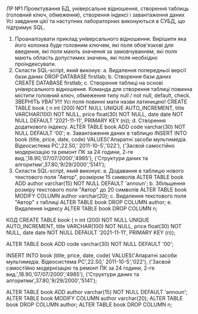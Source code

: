 ЛР №1
Проектування БД, універсальне відношення, створення таблиць (головний ключ, обмеження), створення індексі і завантаження даних
Усі завдання цієї та наступних лабораторних виконуються в СУБД, що підтримує SQL.
1. Проаналізувати приклад універсального відношення. Вирішити яка його колонка буде головним ключем, які поля обов'язкові для введення, які
поля мають значення за замовчуванням, які поля мають область допустимих значень, які поля необхідно проіндексувати.
2. Скласти SQL-script, який виконує:
a. Видалення попередньої версії бази даних
DROP DATABASE firstlab;
b. Створення бази даних
CREATE DATABASE firstlab;
c. Створення таблиці на основі універсального відношення. Команда для створення таблиці повинна містити головний ключ, обмеження
типу null / not null, default, check. ЗВЕРНІТЬ УВАГУ!!! Усі поля повинні мати назви латиницею!
CREATE TABLE book (
n int (200) NOT NULL UNIQUE AUTO_INCREMENT,
title VARCHAR(100) NOT NULL,
price float(30) NOT NULL,
date date NOT NULL DEFAULT '2021-11-11',
PRIMARY KEY (n));
d. Створення додаткового індексу.
ALTER TABLE book
ADD code varchar(30) NOT NULL DEFAULT '00';
e. Завантаження даних в таблицю
INSERT INTO book (title, price, date, code)
VALUES('Апаратні засоби мультимедіа. Відеосистема
РС',22.50,' 2011-10-5','022'), 
('Засвой самостійно модернізацію та ремонт
ПК за 24 години, 2-ге вид.',18.90,'07/07/2000','4985'),
('Структури даних та алгоритми',37.80,'9/29/2000','5141');
3. Скласти SQL-script, який виконує:
a. Додавання в таблицю нового текстового поля "Автор", розміром 15 символів
ALTER TABLE book
ADD author varchar(15) NOT NULL DEFAULT 'announ';
b. Збільшення розміру текстового поля "Автор" до 20 символів
ALTER TABLE book
MODIFY COLUMN author varchar(20);
c. Видалення текстового поля "Автор" з таблиці
ALTER TABLE book
DROP COLUMN author;
e. Видалення індексу
ALTER TABLE book
DROP COLUMN n;


КОД
CREATE TABLE book (
n int (200) NOT NULL UNIQUE AUTO_INCREMENT,
title VARCHAR(100) NOT NULL,
price float(30) NOT NULL,
date date NOT NULL DEFAULT '2021-11-11',
PRIMARY KEY (n));

ALTER TABLE book
ADD code varchar(30) NOT NULL DEFAULT '00';

INSERT INTO book (title, price, date, code)
VALUES('Апаратні засоби мультимедіа. Відеосистема
РС',22.50,' 2011-10-5','022'), 
('Засвой самостійно модернізацію та ремонт
ПК за 24 години, 2-ге вид.',18.90,'07/07/2000','4985'),
('Структури даних та алгоритми',37.80,'9/29/2000','5141');

ALTER TABLE book
ADD author varchar(15) NOT NULL DEFAULT 'announ';
ALTER TABLE book
MODIFY COLUMN author varchar(20);
ALTER TABLE book
DROP COLUMN author;
ALTER TABLE book
DROP COLUMN n;
